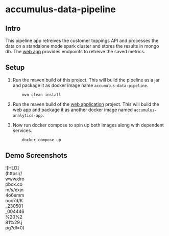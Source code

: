 # accumulus-data-pipeline

## Intro

This pipeline app retreives the customer toppings API and processes the data on a standalone mode spark cluster and stores the results in mongo db. 
The [web app](https://github.com/kbobbili/accumulus-analytics-app) provides endpoints to retreive the saved metrics.

## Setup


1) Run the maven build of this project. This will build the pipeline as a jar and package it as docker image name `accumulus-data-pipeline`.
    ```
        mvn clean install
    ```

2) Run the maven build of the [web application](https://github.com/kbobbili/accumulus-analytics-app) project. This will build the web app and package it as another docker image named `accumulus-analytics-app`. 


3) Now run docker compose to spin up both images along with dependent services. 
    ```
        docker-compose up
    ```
    
## Demo Screenshots

<div style="width:60px ; height:60px">
![HLD](https://www.dropbox.com/s/exjn4o6emmooc7d/K_230501_004446%20%281%29.jpg?dl=0)
<div>

